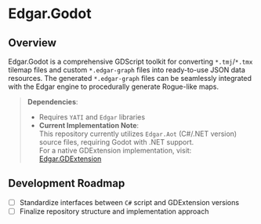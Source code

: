 # Edgar.Godot

## Overview
Edgar.Godot is a comprehensive GDScript toolkit for converting `*.tmj`/`*.tmx` tilemap files and custom `*.edgar-graph` files into ready-to-use JSON data resources. The generated `*.edgar-graph` files can be seamlessly integrated with the Edgar engine to procedurally generate Rogue-like maps.

> **Dependencies**:  
> - Requires `YATI` and `Edgar` libraries  
> - **Current Implementation Note**:  
>   This repository currently utilizes `Edgar.Aot` (C#/.NET version) source files, requiring Godot with .NET support.  
>   For a native GDExtension implementation, visit: [Edgar.GDExtension](https://github.com/RickyYCheng/Edgar.GDExtension)

## Development Roadmap
- [ ] Standardize interfaces between `C#` script and GDExtension versions  
- [ ] Finalize repository structure and implementation approach

